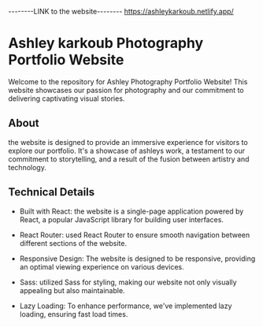 --------LINK to the website--------
https://ashleykarkoub.netlify.app/

# Ashley karkoub Photography Portfolio Website

Welcome to the repository for Ashley Photography Portfolio Website! This website showcases our passion for photography and our commitment to delivering captivating visual stories.


## About

the website is designed to provide an immersive experience for visitors to explore our portfolio. It's a showcase of ashleys work, a testament to our commitment to storytelling, and a result of the fusion between artistry and technology.

## Technical Details

- Built with React: the website is a single-page application powered by React, a popular JavaScript library for building user interfaces.

- React Router: used React Router to ensure smooth navigation between different sections of the website.

- Responsive Design: The website is designed to be responsive, providing an optimal viewing experience on various devices.

- Sass: utilized Sass for styling, making our website not only visually appealing but also maintainable.

- Lazy Loading: To enhance performance, we've implemented lazy loading, ensuring fast load times.


